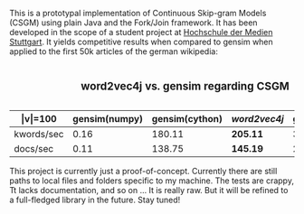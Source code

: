 This is a prototypal implementation of Continuous Skip-gram Models (CSGM) using plain Java and the Fork/Join framework.
It has been developed in the scope of a student project at [Hochschule der Medien Stuttgart](https://www.hdm-stuttgart.de/). 
It yields competitive results when compared to gensim when applied to the first 50k articles of the german wikipedia:


<table>
<caption>
<h3>word2vec4j vs. gensim regarding CSGM</h3>
</caption>
<thead>
<th>|v|=100</th><th>gensim(numpy)</th><th>gensim(cython)</th><th><i>word2vec4j</i></th><th>gensim(BLAS)</th>
</thead>
<tr><td>kwords/sec</td><td>0.16</td><td>180.11</td><td><b>205.11</b></td><td>309.87</td><tr>
</tr><td>docs/sec</td><td>0.11</td><td>138.75</td><td><b>145.19</b></td><td>238.28</td></tr>
</table>


This project is currently just a proof-of-concept.
Currently there are still paths to local files and folders specific to my machine.
The tests are crappy, Tt lacks documentation, and so on ...
It is really raw.
But it will be refined to a full-fledged library in the future. Stay tuned!